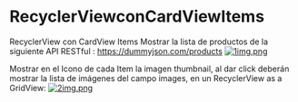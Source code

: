 # RecyclerViewconCardViewItems
RecyclerView con CardView Items
Mostrar la lista de productos de la siguiente API RESTful : https://dummyjson.com/products
[![1img.png](https://i.postimg.cc/QtRFYrMK/1img.png)](https://postimg.cc/TLJ2hFgT)

Mostrar en el Icono de cada Item la imagen thumbnail, al dar click deberán mostrar la lista de imágenes del campo images, en un RecyclerView as a GridView:
[![2img.png](https://i.postimg.cc/CL4Kk8bq/2img.png)](https://postimg.cc/mttRGtXL)
